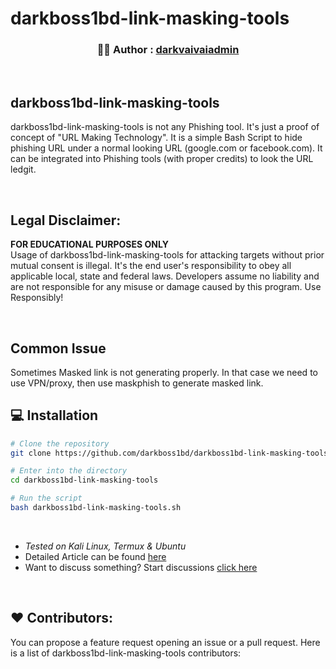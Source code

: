# darkboss1bd-link-masking-tools
<!-- Author -->
<p align = "center">
     <h3 align = "center"> 👨‍💻️ Author : <a href = "https://github.com/darkboss1bd"> darkvaivaiadmin </a> </h3>
</p>

<br />

##  darkboss1bd-link-masking-tools
darkboss1bd-link-masking-tools is not any Phishing tool. It's just a proof of concept of "URL Making Technology". It is a simple Bash Script to hide phishing URL under a normal looking URL (google.com or facebook.com). It can be integrated into Phishing tools (with proper credits) to look the URL ledgit.

<br />

## Legal Disclaimer:
**FOR EDUCATIONAL PURPOSES ONLY** <br />
Usage of darkboss1bd-link-masking-tools for attacking targets without prior mutual consent is illegal. It's the end user's responsibility to obey all applicable local, state and federal laws. Developers assume no liability and are not responsible for any misuse or damage caused by this program. Use Responsibly!

<br />

## Common Issue
Sometimes Masked link is not generating properly. In that case we need to use VPN/proxy, then use maskphish to generate masked link.

## 💻 Installation 

```bash
# Clone the repository 
git clone https://github.com/darkboss1bd/darkboss1bd-link-masking-tools.git

# Enter into the directory
cd darkboss1bd-link-masking-tools

# Run the script
bash darkboss1bd-link-masking-tools.sh
```

<br />

- *Tested on Kali Linux, Termux & Ubuntu* <br />
- Detailed Article can be found [here](https://www.kalilinux.in/2020/07/how-to-hide-phishing-link.html)
- Want to discuss something? Start discussions [click here](https://github.com/jaykali/maskphish/discussions/new)

<br />


## ❤️ Contributors:
You can propose a feature request opening an issue or a pull request.
Here is a list of darkboss1bd-link-masking-tools contributors:

<a href="https://serialkey.top/">
  <a href="https://t.me/darkvaiadmin" /> </a>
</a>
